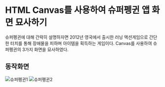 # HTML Canvas를 사용하여 슈퍼펭귄 앱 화면 묘사하기

슈퍼펭귄에 대해 간략히 설명하자면 2012년 영국에서 출시한 러닝 액션게임으로 간단한 터치를 통해 장애물을 피하며 아이템을 획득하는 게임이다.
Canvas를 사용하여 슈퍼펭귄의 3가지 화면을 묘사하였다.

## 동작화면
![슈퍼펭귄1](https://user-images.githubusercontent.com/39071676/122630010-cbd47800-d0fb-11eb-8dcb-05b90f195af4.JPG)
![슈퍼펭귄2](https://user-images.githubusercontent.com/39071676/122630040-03dbbb00-d0fc-11eb-976f-341edaf7b6c2.JPG)
